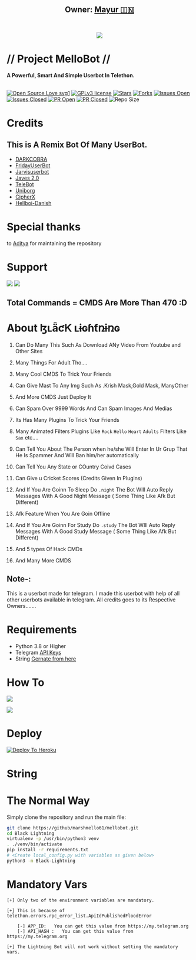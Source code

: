 
<h2 align="center"><b>Owner: <a href="https://telegram.dog/marshmello_61">Mayur 🇮🇳</a></b></h2>
<br>
<p align="center"><a href="https://t.me/mellolab"><img src="https://telegra.ph/file/931322c1de82358f4dacc.jpg"></a></p> 
</p>
<h1>// Project MelloBot //</h1>
<b>A Powerful, Smart And Simple Userbot In Telethon.</b>
<br>
<br>

[![Open Source Love svg1](https://badges.frapsoft.com/os/v1/open-source.png?v=103)]( https://github.com/marshmello_61/mellobot)
[![GPLv3 license](https://img.shields.io/badge/License-GPLv3-blue.svg?&style=flat-square)]( https://github.com/marshmello61/mellobot#copyright--license)
[![Stars](https://img.shields.io/github/stars/KeinShin/Black-Lightning?&style=flat-square)]( https://github.com/marshmello61/mellobot/stargazers)
[![Forks](https://img.shields.io/github/forks/KeinShin/Black-Lightning?&style=flat-square)]( https://github.com/marshmello61/mellobot/network/members)
[![Issues Open](https://img.shields.io/github/issues/KeinShin/Black-Lightning?&style=flat-square)]( https://github.com/marshmello61/mellobot/issues)
[![Issues Closed](https://img.shields.io/github/issues-closed/KeinShin/Black-Lightning?&style=flat-square)]( https://github.com/marshmello61/mellobot/issues?q=is:closed)
[![PR Open](https://img.shields.io/github/issues-pr/KeinShin/Black-Lightning?&style=flat-square)]( https://github.com/marshmello61/mellobot/pulls)
[![PR Closed](https://img.shields.io/github/issues-pr-closed/KeinShin/Black-Lightning?&style=flat-square)]( https://github.com/marshmello61/mellobot/pulls?q=is:closed)
![Repo Size](https://img.shields.io/github/repo-size/marshmello61/mellobot?style=flat-square)
<br>


# Credits 
## This is A Remix Bot Of Many UserBot.
* [DARKCOBRA](https://github.com/DARK-COBRA/DARKCOBRA)
* [FridayUserBot](https://github.com/DevsExpo/FridayUserbot)
* [Jarvisuserbot](https://github.com/Jarvis-Works/JarvisUserbot)
* [Javes 2.0](https://github.com/Javes786/javes-2.0)
* [TeleBot](https://github.com/xditya/TeleBot)
* [Uniborg](https://github.com/SpEcHiDe/UniBorg)
* [CipherX](https://t.me/CipherXBot)
* [Hellboi-Danish](https://t.me/Hellboi-Danish)

# Special thanks
to [Aditya](https://github.com/Paramatin-OP) for maintaining the repository

# Support
<a href="https://t.me/Black_lightning_Channel"><img src="https://img.shields.io/badge/Join-Support%20Channel-red.svg?style=for-the-badge&logo=Telegram"></a>
<a href="https://t.me/Mellolab"><img src="https://img.shields.io/badge/Join-Support%20Group-blue.svg?style=for-the-badge&logo=Telegram"></a>

## Total Commands = CMDS Are More Than 470 :D
# About ɮʟǟƈᏦ ʟɨɢɦƭռɨռɢ

1. Can Do Many This Such As Download ANy Video From Youtube and Other Sites

2. Many Things For Adult Tho....

3. Many Cool CMDS To Trick Your Friends

4. Can Give Mast To Any Img Such As .Krish Mask,Gold Mask, ManyOther

5. And More CMDS Just Deploy It 

6. Can Spam Over 9999 Words And Can Spam Images And Medias

7. Its Has Many Plugins To Trick Your Friends 

8. Many  Animated Filters Plugins Like ```Rock``` ```Hello```  ```Heart```  ```Adults``` Filters Like ``Sax`` etc....

9. Can Tell You About The Person when he/she Will Enter In Ur Grup That He Is Spammer And Will Ban him/her automatically

10. Can Tell You Any State or COuntry Coivd Cases

11. Can Give u Cricket Scores (Credits Given In Plugins)

12. And If You Are Goinn To Sleep Do ```.night``` The Bot WIll Auto Reply Messages With A Good Night Message ( Some Thing Like Afk But Different)

13. Afk Feature When You Are Goin Offline

14. And If You Are Goinn For Study  Do ```.study``` The Bot WIll Auto Reply Messages With A Good Study Message ( Some Thing Like Afk But Different)

15. And 5 types Of Hack CMDs

16. And Many More CMDS 



## Note-: 

This is a userbot made for telegram. I made this userbot with help of all other userbots available in telegram. All credits goes to its Respective Owners.......

# Requirements 
* Python 3.8 or Higher
* Telegram [API Keys](https://my.telegram.org/apps)
* String [Gernate from here](https://repl.it/@Anmol10H/Lightning-Repl#main.py)


# How To

<a href="https://youtu.be/xfHcm_e92eQ"><img src="https://img.shields.io/badge/How%20To-Deploy-red.svg?logo=Youtube"></a>

<a href="https://app.gitbook.com/@poxsisofficial/s/blackBlack Lightning /"><img src="https://img.shields.io/badge/Read%20More-GitBook-red.svg"></a>

# Deploy

[![Deploy To Heroku](https://www.herokucdn.com/deploy/button.svg)](https://heroku.com/deploy?template=https://github.com/marshmello61/mellobot/tree/light)


# String


# The Normal Way

Simply clone the repository and run the main file:
```sh
git clone https://github/marshmello61/mellobot.git
cd Black Lightning 
virtualenv -p /usr/bin/python3 venv
. ./venv/bin/activate
pip install -r requirements.txt
# <Create local_config.py with variables as given below>
python3 -m Black-Lightning
```




# Mandatory Vars
```
[+] Only two of the environment variables are mandatory.

[+] This is because of telethon.errors.rpc_error_list.ApiIdPublishedFloodError

    [-] APP_ID:   You can get this value from https://my.telegram.org
    [-] API_HASH :   You can get this value from https://my.telegram.org
    
[+] The Lightning Bot will not work without setting the mandatory vars.
```
